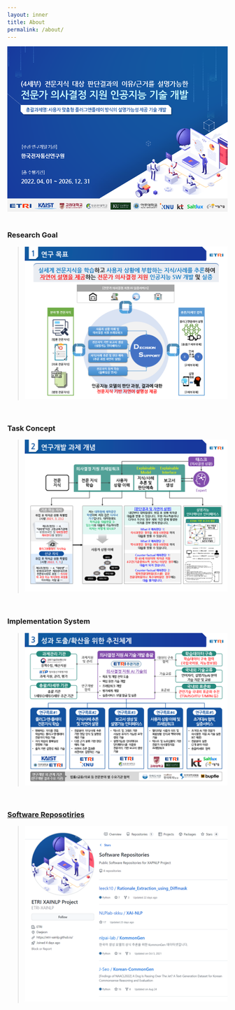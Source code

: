 ```yaml
---
layout: inner
title: About
permalink: /about/
---
```

![Cover](/img/intro/01_cover.png)
<br/>
<br/>

### Research Goal

> ![Goal](/img/intro/02_goal.png)

<br/>

### Task Concept

> ![Concept](/img/intro/03_concept.png)

<br/>

### Implementation System

> ![System](/img/intro/04_system.png)

<br/>

### [Software Reposotiries](https://etri-xainlp.github.io/)

> [![Software](/img/intro/05_repository.png)](https://etri-xainlp.github.io/)

<br/>
